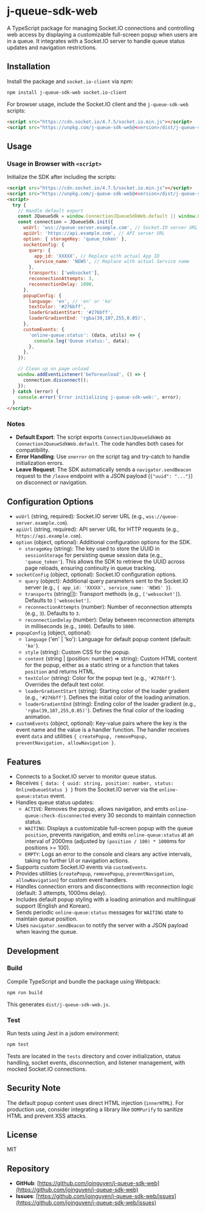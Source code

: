 # j-queue-sdk-web

A TypeScript package for managing Socket.IO connections and controlling web access by displaying a customizable full-screen popup when users are in a queue. It integrates with a Socket.IO server to handle queue status updates and navigation restrictions.

## Installation

Install the package and `socket.io-client` via npm:

```bash
npm install j-queue-sdk-web socket.io-client
```

For browser usage, include the Socket.IO client and the `j-queue-sdk-web` scripts:

```html
<script src="https://cdn.socket.io/4.7.5/socket.io.min.js"></script>
<script src="https://unpkg.com/j-queue-sdk-web@<version>/dist/j-queue-sdk-web.js"></script>
```

## Usage

### Usage in Browser with `<script>`

Initialize the SDK after including the scripts:

```html
<script src="https://cdn.socket.io/4.7.5/socket.io.min.js"></script>
<script src="https://unpkg.com/j-queue-sdk-web@<version>/dist/j-queue-sdk-web.js"></script>
<script>
  try {
    // Handle default export
    const JQueueSdk = window.ConnectionJQueueSdkWeb.default || window.ConnectionJQueueSdkWeb;
    const connection = JQueueSdk.init({
      wsUrl: 'wss://queue-server.example.com', // Socket.IO server URL
      apiUrl: 'https://api.example.com', // API server URL
      option: { storageKey: 'queue_token' },
      socketConfig: {
        query: {
          app_id: 'XXXXX', // Replace with actual App ID
          service_name: 'NEWS', // Replace with actual Service name
        },
        transports: ['websocket'],
        reconnectionAttempts: 3,
        reconnectionDelay: 1000,
      },
      popupConfig: {
        language: 'en', // 'en' or 'ko'
        textColor: '#276bff',
        loaderGradientStart: '#276bff',
        loaderGradientEnd: 'rgba(39,107,255,0.05)',
      },
      customEvents: {
        'online-queue:status': (data, utils) => {
          console.log('Queue status:', data);
        },
      },
    });

    // Clean up on page unload
    window.addEventListener('beforeunload', () => {
      connection.disconnect();
    });
  } catch (error) {
    console.error('Error initializing j-queue-sdk-web:', error);
  }
</script>
```

### Notes
- **Default Export**: The script exports `ConnectionJQueueSdkWeb` as `ConnectionJQueueSdkWeb.default`. The code handles both cases for compatibility.
- **Error Handling**: Use `onerror` on the script tag and try-catch to handle initialization errors.
- **Leave Request**: The SDK automatically sends a `navigator.sendBeacon` request to the `/leave` endpoint with a JSON payload (`{"uuid": "..."}`) on disconnect or navigation.

## Configuration Options

- `wsUrl` (string, required): Socket.IO server URL (e.g., `wss://queue-server.example.com`).
- `apiUrl` (string, required): API server URL for HTTP requests (e.g., `https://api.example.com`).
- `option` (object, optional): Additional configuration options for the SDK.
  - `storageKey` (string): The key used to store the UUID in `sessionStorage` for persisting queue session data (e.g., `'queue_token'`). This allows the SDK to retrieve the UUID across page reloads, ensuring continuity in queue tracking.
- `socketConfig` (object, optional): Socket.IO configuration options.
  - `query` (object): Additional query parameters sent to the Socket.IO server (e.g., `{ app_id: 'XXXXX', service_name: 'NEWS' }`).
  - `transports` (string[]): Transport methods (e.g., `['websocket']`). Defaults to `['websocket']`.
  - `reconnectionAttempts` (number): Number of reconnection attempts (e.g., `3`). Defaults to `3`.
  - `reconnectionDelay` (number): Delay between reconnection attempts in milliseconds (e.g., `1000`). Defaults to `1000`.
- `popupConfig` (object, optional):
  - `language` ('en' | 'ko'): Language for default popup content (default: `'ko'`).
  - `style` (string): Custom CSS for the popup.
  - `content` (string | (position: number) => string): Custom HTML content for the popup, either as a static string or a function that takes `position` and returns HTML.
  - `textColor` (string): Color for the popup text (e.g., `'#276bff'`). Overrides the default text color.
  - `loaderGradientStart` (string): Starting color of the loader gradient (e.g., `'#276bff'`). Defines the initial color of the loading animation.
  - `loaderGradientEnd` (string): Ending color of the loader gradient (e.g., `'rgba(39,107,255,0.05)'`). Defines the final color of the loading animation.
- `customEvents` (object, optional): Key-value pairs where the key is the event name and the value is a handler function. The handler receives event `data` and utilities `{ createPopup, removePopup, preventNavigation, allowNavigation }`.

## Features

- Connects to a Socket.IO server to monitor queue status.
- Receives `{ data: { uuid: string, position: number, status: OnlineQueueStatus } }` from the Socket.IO server via the `online-queue:status` event.
- Handles queue status updates:
  - `ACTIVE`: Removes the popup, allows navigation, and emits `online-queue:check-disconnected` every 30 seconds to maintain connection status.
  - `WAITING`: Displays a customizable full-screen popup with the queue `position`, prevents navigation, and emits `online-queue:status` at an interval of 2000ms (adjusted by `(position / 100) * 1000`ms for positions >= 100).
  - `EMPTY`: Logs an error to the console and clears any active intervals, taking no further UI or navigation actions.
- Supports custom Socket.IO events via `customEvents`.
- Provides utilities (`createPopup`, `removePopup`, `preventNavigation`, `allowNavigation`) for custom event handlers.
- Handles connection errors and disconnections with reconnection logic (default: 3 attempts, 1000ms delay).
- Includes default popup styling with a loading animation and multilingual support (English and Korean).
- Sends periodic `online-queue:status` messages for `WAITING` state to maintain queue position.
- Uses `navigator.sendBeacon` to notify the server with a JSON payload when leaving the queue.

## Development

### Build

Compile TypeScript and bundle the package using Webpack:

```bash
npm run build
```

This generates `dist/j-queue-sdk-web.js`.

### Test

Run tests using Jest in a jsdom environment:

```bash
npm test
```

Tests are located in the `tests` directory and cover initialization, status handling, socket events, disconnection, and listener management, with mocked Socket.IO connections.

## Security Note

The default popup content uses direct HTML injection (`innerHTML`). For production use, consider integrating a library like `DOMPurify` to sanitize HTML and prevent XSS attacks.

## License

MIT

## Repository

- **GitHub**: [https://github.com/joinguyen/j-queue-sdk-web](https://github.com/joinguyen/j-queue-sdk-web)
- **Issues**: [https://github.com/joinguyen/j-queue-sdk-web/issues](https://github.com/joinguyen/j-queue-sdk-web/issues)
